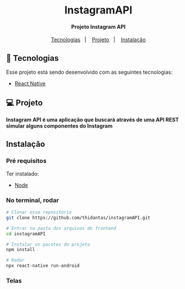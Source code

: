 <h1 align="center">InstagramAPI</h1>

<h4 align="center">
  	Projeto Instagram API
</h4>

<p align="center">
	<a href="#-tecnologias">Tecnologias</a>&nbsp;&nbsp;&nbsp;|&nbsp;&nbsp;&nbsp;
	<a href="#-projeto">Projeto</a>&nbsp;&nbsp;&nbsp;|&nbsp;&nbsp;&nbsp;
	<a href="#instalação">Instalação</a>
</p>


## 🤖 Tecnologias
Esse projeto está sendo desenvolvido com as seguintes tecnologias:

- [React Native](https://reactnative.dev/)


## 💻 Projeto
**Instagram API é uma aplicação que buscará através de uma API REST simular alguns componentes do Instagram**


## Instalação
### Pré requisitos
Ter instalado:
- [Node](https://nodejs.org/en/download/)


### No terminal, rodar
```sh
# Clonar esse repositório
git clone https://github.com/thidantas/instagramAPI.git

# Entrar na pasta dos arquivos do frontend
cd instagramAPI

# Instalar os pacotes do projeto
npm install

# Rodar
npx react-native run-android
```

### Telas
<div align="center"></div>
